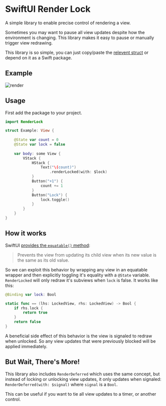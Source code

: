 # SwiftUI Render Lock

A simple library to enable precise control of rendering a view.  


Sometimes you may want to pause all view updates despite how the environment is changing. This library makes it easy to pause or manually trigger view redrawing. 

This library is so simple, you can just copy/paste the [relevent struct](https://github.com/gh123man/SwiftUI-RenderLock/blob/master/Sources/RenderLock/RenderLock.swift) or depend on it as a Swift package. 

## Example


![render](https://github.com/gh123man/SwiftUI-RenderLock/assets/959778/635853c0-0c08-4791-8b32-b19cc51f1fe8)


## Usage 
First add the package to your project. 

```swift
import RenderLock 

struct Example: View {
    
    @State var count = 0
    @State var lock = false
    
    var body: some View {
        VStack {
            HStack {
                Text("\(count)")
                    .renderLocked(with: $lock)
            }
            Button("+1") {
                count += 1
            }
            Button("Lock") {
                lock.toggle()
            }
        }
    }
}
```

## How it works

SwiftUI [provides the `equatable()` method](https://developer.apple.com/documentation/swiftui/view/equatable()):
> Prevents the view from updating its child view when its new value is the same as its old value.

So we can exploit this behavior by wrapping any view in an equatable wrapper and then explicitly toggling it's equality with a `@State` variable. `RenderLocked` will only redraw it's subviews when `lock` is false. It works like this:

```swift
@Binding var lock: Bool

static func == (lhs: LockedView, rhs: LockedView) -> Bool {
    if rhs.lock {
        return true
    }
    return false
}
```

A beneficial side effect of this behavior is the view is signaled to redraw when unlocked. So any view updates that were previously blocked will be applied immediately.

## But Wait, There's More!

This library also includes `RenderDeferred` which uses the same concept, but instead of locking or unlocking view updates, it only updates when signaled: `RenderDeferred(with: $signal)` where `signal` is a `Bool`. 

This can be useful if you want to tie all view updates to a timer, or another control. 
